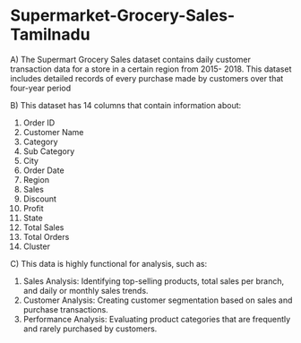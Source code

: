 # Supermarket-Grocery-Sales-Tamilnadu
A) The Supermart Grocery Sales dataset contains daily customer transaction data for a store in a certain region from 2015-
2018. This dataset includes detailed records of every purchase made by customers over that four-year period

B) This dataset has 14 columns that contain information about:

1.  Order ID
2.  Customer Name
3.  Category
4.  Sub Category
5.  City
6.  Order Date
7.  Region
8.  Sales
9.  Discount
10. Profit
11. State
12. Total Sales
13. Total Orders
14. Cluster

C) This data is highly functional for analysis, such as:

1. Sales Analysis: Identifying top-selling products, total sales per branch, and daily or monthly sales trends.
2. Customer Analysis: Creating customer segmentation based on sales and purchase transactions.
3. Performance Analysis: Evaluating product categories that are frequently and rarely purchased by customers.
